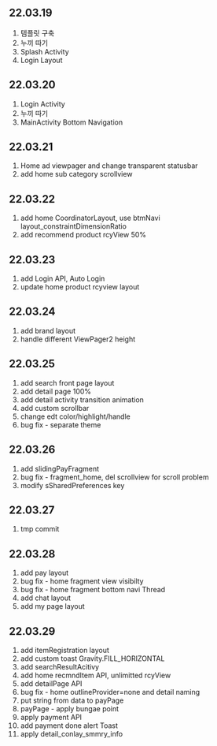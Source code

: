 ## 22.03.19

1. 템플릿 구축
2. 누끼 따기
3. Splash Activity
4. Login Layout

## 22.03.20

1. Login Activity
2. 누끼 따기
3. MainActivity Bottom Navigation

## 22.03.21

1. Home ad viewpager and change transparent statusbar
2. add home sub category scrollview

## 22.03.22

1. add home CoordinatorLayout, use btmNavi layout_constraintDimensionRatio
2. add recommend product rcyView 50%

## 22.03.23

1. add Login API, Auto Login
2. update home product  rcyview layout

## 22.03.24

1. add brand layout
2. handle different ViewPager2 height 

## 22.03.25

1. add search front page layout
2. add detail page 100%
3. add detail activity transition animation
4. add custom scrollbar
5. change edt color/highlight/handle
6. bug fix - separate theme

## 22.03.26

1. add slidingPayFragment
2. bug fix - fragment_home, del scrollview for scroll problem
3. modify sSharedPreferences key

## 22.03.27

1. tmp commit

## 22.03.28

1. add pay layout
2. bug fix - home fragment view visibilty
3. bug fix - home fragment bottom navi Thread
4. add chat layout
5. add my page layout

## 22.03.29

1. add itemRegistration layout 
2. add custom toast Gravity.FILL_HORIZONTAL
3. add searchResultAcitivy 
4. add home recmndItem API, unlimitted rcyView
5. add detailPage API
6. bug fix - home outlineProvider=none and detail naming
7. put string from data to payPage
8. payPage - apply  bungae point 
9. apply payment API
10. add payment done alert Toast
11. apply detail_conlay_smmry_info